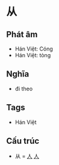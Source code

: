 # 从

## Phát âm
* Hán Việt: Cóng
* Hán Việt: tòng

## Nghĩa
* đi theo

## Tags
* Hán Việt

## Cấu trúc
* 从 = [人](人.md) [人](人.md)

<script>window.HANZI_FIELD='从';</script>